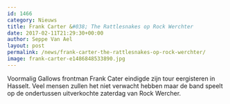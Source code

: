 ```yaml
---
id: 1466
category: Nieuws
title: Frank Carter &#038; The Rattlesnakes op Rock Werchter
date: 2017-02-11T21:29:30+00:00
author: Seppe Van Ael
layout: post
permalink: /news/frank-carter-the-rattlesnakes-op-rock-werchter/
image: frank-carter-e1486848533890.jpg
---
```

Voormalig Gallows frontman Frank Cater eindigde zijn tour eergisteren in Hasselt. Veel mensen zullen het niet verwacht hebben maar de band speelt op de ondertussen uitverkochte zaterdag van Rock Wercher.
